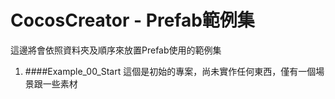 # CocosCreator - Prefab範例集

這邊將會依照資料夾及順序來放置Prefab使用的範例集


1. ####Example_00_Start
這個是初始的專案，尚未實作任何東西，僅有一個場景跟一些素材
